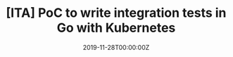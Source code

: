 ---
title: '[ITA] PoC to write integration tests in Go with Kubernetes'
date: 2019-11-28T00:00:00Z
slide: ""
embedSlide: ""
video: https://www.youtube.com/watch?v=Dt-pQSNfXlM
embedVideo: https://www.youtube.com/embed/Dt-pQSNfXlM
eventName: CNCF Meetup Turin
eventLink: https://www.meetup.com/CNCF-Italy/events/266210730/
city: ""
links: {}

---